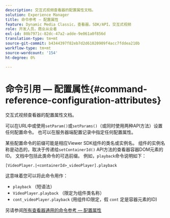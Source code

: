 ```yaml
---
description: 交互式视频查看器的配置属性文档。
solution: Experience Manager
title: 命令参考 — 配置属性
feature: Dynamic Media Classic，查看器，SDK/API，交互式视频
role: 开发人员，商业从业者
exl-id: 80b7971c-82dc-47a2-adde-9e061a0f856d
translation-type: tm+mt
source-git-commit: b4344397f82eb7d2d61020909f4acc7fddea210b
workflow-type: tm+mt
source-wordcount: '154'
ht-degree: 0%

---
```


# 命令引用 — 配置属性{#command-reference-configuration-attributes}

交互式视频查看器的配置属性文档。

可以在URL中或使用`setParam()`或`setParams()`（或同时使用两种API方法）设置任何配置命令。 也可以在服务器端配置记录中指定任何配置属性。

某些配置命令的前缀可能是相应Viewer SDK组件的类名或实例名。 组件的实例名称是动态的，取决于传递给`setContainerId()` API方法的查看器容器DOM元素的ID。 文档中包括此类命令的可选前缀。 例如，`playback`命令说明如下：

`[VideoPlayer.|<containerId>_videoPlayer].playback`

这意味着您可以将此命令用作：

* `playback` （短语法）
* `VideoPlayer.playback` （限定为组件类名称）
* `cont_videoPlayer.playback` (用组件ID限定，假 `cont` 定是容器元素的ID)

另请参阅[所有查看器通用的命令参考 — 配置属性](../../../r-html5-viewer-20-cmdref-configattrib/r-html5-viewer-20-cmdref-configattrib.md#concept-850e0f2c49b949deb7cfbfd330d329bd)
